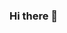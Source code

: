 ### Hi there 👋

<!--
**ENDERZOMBI102/ENDERZOMBI102** is a ✨ _special_ ✨ repository because its `README.md` (this file) appears on your GitHub profile.

Here are some ideas to get you started:

- 🔭 I’m currently working on too many projects.
- 🌱 I’m currently learning EVERYTHING
- 💬 Ask me about idk, something
- 📫 How to reach me: discord 
- 😄 Pronouns: He/Him/Wharever idc
- ⚡ Fun fact: I have more than 10 active projects!
-->
